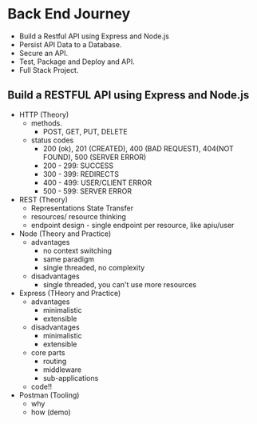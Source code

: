 # Back End Journey 

* Build a Restful API using Express and Node.js
* Persist API Data to a Database.
* Secure an API.
* Test, Package and Deploy and API.
* Full Stack Project.

## Build a RESTFUL API using Express and Node.js

* HTTP (Theory)
    * methods.
      - POST, GET, PUT, DELETE
    * status codes
      - 200 (ok), 201 (CREATED), 400 (BAD REQUEST), 404(NOT FOUND), 500 (SERVER ERROR)
      - 200 - 299: SUCCESS
      - 300 - 399: REDIRECTS
      - 400 - 499: USER/CLIENT ERROR
      - 500 - 599: SERVER ERROR
* REST (Theory)
    * Representations State Transfer
    * resources/ resource thinking
    * endpoint design - single endpoint per resource, like apiu/user
* Node (Theory and Practice)
    * advantages
      - no context switching
      - same paradigm
      - single threaded, no complexity
    * disadvantages
      - single threaded, you can't use more resources
* Express (THeory and Practice)
    * advantages
      - minimalistic
      - extensible
    * disadvantages
      - minimalistic
      - extensible
    * core parts
      - routing
      - middleware
      - sub-applications
    * code!!
* Postman (Tooling)
    * why
    * how (demo)